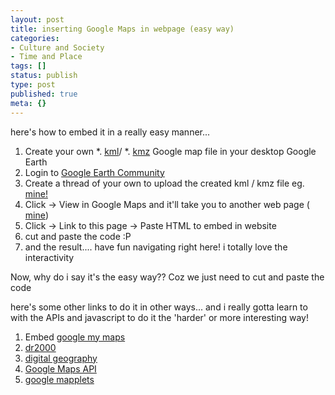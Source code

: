 ```yaml
---
layout: post
title: inserting Google Maps in webpage (easy way)
categories:
- Culture and Society
- Time and Place
tags: []
status: publish
type: post
published: true
meta: {}
---
```

here's how to embed it in a really easy manner...

1. Create your own \*. [kml](http://code.google.com/apis/kml/documentation/)/ \*. [kmz](http://en.wikipedia.org/wiki/Keyhole_Markup_Language) Google map file in your desktop Google Earth
2. Login to [Google Earth Community](http://bbs.keyhole.com/ubb/ubbthreads.php/Cat/0)
3. Create a thread of your own to upload the created kml / kmz file eg. [mine!](http://bbs.keyhole.com/ubb/showflat.php?Cat=0&Board=myplaces&Number=721910&Searchpage=1&Main=721910&Words=+sweska&topic=&Search=true#Post721910)
4. Click -> View in Google Maps and it'll take you to another web page ( [mine](http://maps.google.com/maps?q=http://bbs.keyhole.com/ubb/download.php?Number=722822&t=k&om=1))
5. Click -> Link to this page -> Paste HTML to embed in website
6. cut and paste the code :P
7. and the result.... have fun navigating right here! i totally love the interactivity

Now, why do i say it's the easy way?? Coz we just need to cut and paste the code

here's some other links to do it in other ways... and i really gotta learn to with the APIs and javascript to do it the 'harder' or more interesting way!

1. Embed [google my maps](http://ongopongo.com/maps/google_my_maps_embedding_tool)
2. [dr2000](http://www.dr2ooo.com/tools/maps/)
3. [digital geography](http://www.digitalgeography.co.uk/juicy-geography/)
4. [Google Maps API](http://www.google.com/apis/maps/)
5. [google mapplets](http://www.google.com/apis/maps/documentation/mapplets/)

